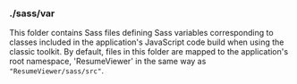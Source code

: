 ### ./sass/var

This folder contains Sass files defining Sass variables corresponding to classes
included in the application's JavaScript code build when using the classic toolkit.
By default, files in this folder are mapped to the application's root namespace,
'ResumeViewer' in the same way as `"ResumeViewer/sass/src"`.